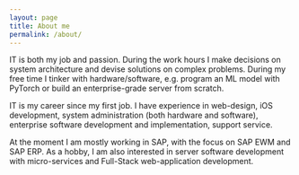 ```yaml
---
layout: page
title: About me
permalink: /about/
---
```


IT is both my job and passion. During the work hours I make decisions on system architecture and devise solutions on complex problems. During my free time I tinker with hardware/software, e.g. program an ML model with PyTorch or build an enterprise-grade server from scratch.

IT is my career since my first job. I have experience in web-design, iOS development, system administration (both hardware and software), enterprise software development and implementation, support service.

At the moment I am mostly working in SAP, with the focus on SAP EWM and SAP ERP. As a hobby, I am also interested in server software development with micro-services and Full-Stack web-application development.